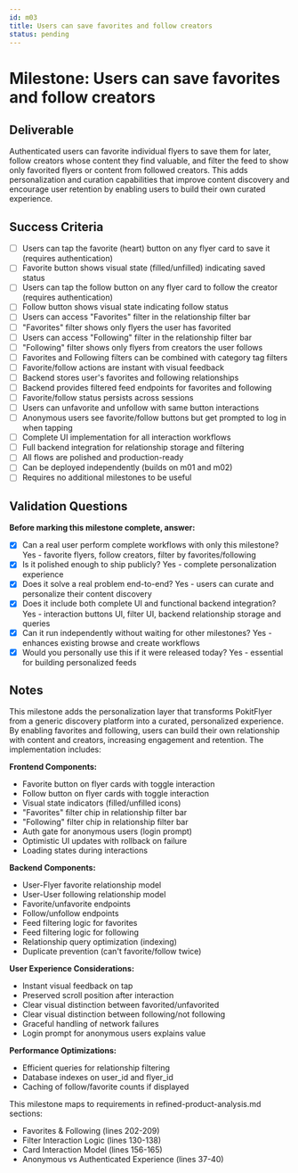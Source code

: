 ```yaml
---
id: m03
title: Users can save favorites and follow creators
status: pending
---
```


# Milestone: Users can save favorites and follow creators

## Deliverable
Authenticated users can favorite individual flyers to save them for later, follow creators whose content they find valuable, and filter the feed to show only favorited flyers or content from followed creators. This adds personalization and curation capabilities that improve content discovery and encourage user retention by enabling users to build their own curated experience.

## Success Criteria
- [ ] Users can tap the favorite (heart) button on any flyer card to save it (requires authentication)
- [ ] Favorite button shows visual state (filled/unfilled) indicating saved status
- [ ] Users can tap the follow button on any flyer card to follow the creator (requires authentication)
- [ ] Follow button shows visual state indicating follow status
- [ ] Users can access "Favorites" filter in the relationship filter bar
- [ ] "Favorites" filter shows only flyers the user has favorited
- [ ] Users can access "Following" filter in the relationship filter bar
- [ ] "Following" filter shows only flyers from creators the user follows
- [ ] Favorites and Following filters can be combined with category tag filters
- [ ] Favorite/follow actions are instant with visual feedback
- [ ] Backend stores user's favorites and following relationships
- [ ] Backend provides filtered feed endpoints for favorites and following
- [ ] Favorite/follow status persists across sessions
- [ ] Users can unfavorite and unfollow with same button interactions
- [ ] Anonymous users see favorite/follow buttons but get prompted to log in when tapping
- [ ] Complete UI implementation for all interaction workflows
- [ ] Full backend integration for relationship storage and filtering
- [ ] All flows are polished and production-ready
- [ ] Can be deployed independently (builds on m01 and m02)
- [ ] Requires no additional milestones to be useful

## Validation Questions
**Before marking this milestone complete, answer:**
- [x] Can a real user perform complete workflows with only this milestone? Yes - favorite flyers, follow creators, filter by favorites/following
- [x] Is it polished enough to ship publicly? Yes - complete personalization experience
- [x] Does it solve a real problem end-to-end? Yes - users can curate and personalize their content discovery
- [x] Does it include both complete UI and functional backend integration? Yes - interaction buttons UI, filter UI, backend relationship storage and queries
- [x] Can it run independently without waiting for other milestones? Yes - enhances existing browse and create workflows
- [x] Would you personally use this if it were released today? Yes - essential for building personalized feeds

## Notes
This milestone adds the personalization layer that transforms PokitFlyer from a generic discovery platform into a curated, personalized experience. By enabling favorites and following, users can build their own relationship with content and creators, increasing engagement and retention. The implementation includes:

**Frontend Components:**
- Favorite button on flyer cards with toggle interaction
- Follow button on flyer cards with toggle interaction
- Visual state indicators (filled/unfilled icons)
- "Favorites" filter chip in relationship filter bar
- "Following" filter chip in relationship filter bar
- Auth gate for anonymous users (login prompt)
- Optimistic UI updates with rollback on failure
- Loading states during interactions

**Backend Components:**
- User-Flyer favorite relationship model
- User-User following relationship model
- Favorite/unfavorite endpoints
- Follow/unfollow endpoints
- Feed filtering logic for favorites
- Feed filtering logic for following
- Relationship query optimization (indexing)
- Duplicate prevention (can't favorite/follow twice)

**User Experience Considerations:**
- Instant visual feedback on tap
- Preserved scroll position after interaction
- Clear visual distinction between favorited/unfavorited
- Clear visual distinction between following/not following
- Graceful handling of network failures
- Login prompt for anonymous users explains value

**Performance Optimizations:**
- Efficient queries for relationship filtering
- Database indexes on user_id and flyer_id
- Caching of follow/favorite counts if displayed

This milestone maps to requirements in refined-product-analysis.md sections:
- Favorites & Following (lines 202-209)
- Filter Interaction Logic (lines 130-138)
- Card Interaction Model (lines 156-165)
- Anonymous vs Authenticated Experience (lines 37-40)
